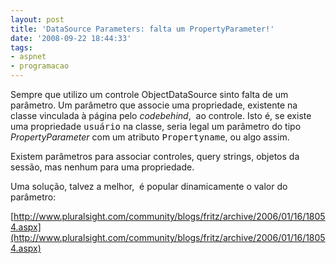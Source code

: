 ```yaml
---
layout: post
title: 'DataSource Parameters: falta um PropertyParameter!'
date: '2008-09-22 18:44:33'
tags:
- aspnet
- programacao
---
```



Sempre que utilizo um controle ObjectDataSource sinto falta de um parâmetro. Um parâmetro que associe uma propriedade, existente na classe vinculada à página pelo *codebehind*,  ao controle. Isto é, se existe uma propriedade <tt>usuário</tt> na classe, seria legal um parâmetro do tipo *PropertyParameter* com um atributo <tt>Propertyname</tt>, ou algo assim.

Existem parâmetros para associar controles, query strings, objetos da sessão, mas nenhum para uma propriedade.

Uma solução, talvez a melhor,  é popular dinamicamente o valor do parâmetro:

[http://www.pluralsight.com/community/blogs/fritz/archive/2006/01/16/18054.aspx](http://www.pluralsight.com/community/blogs/fritz/archive/2006/01/16/18054.aspx)


